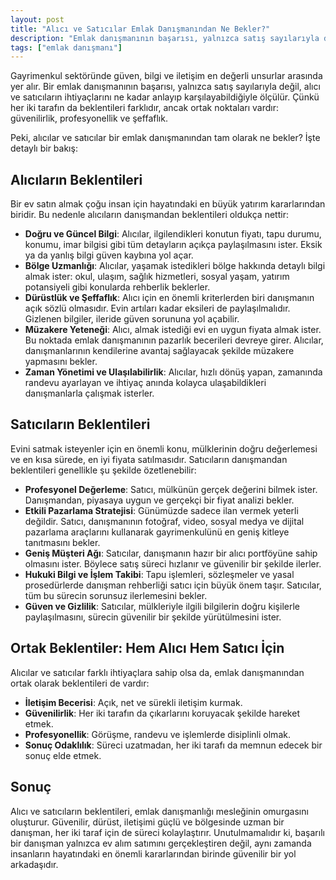 ```yaml
---
layout: post
title: "Alıcı ve Satıcılar Emlak Danışmanından Ne Bekler?"
description: "Emlak danışmanının başarısı, yalnızca satış sayılarıyla değil, alıcı ve satıcıların ihtiyaçlarını ne kadar anlayıp karşılayabildiğiyle ölçülür."
tags: ["emlak danışmanı"]
---
```


Gayrimenkul sektöründe güven, bilgi ve iletişim en değerli unsurlar arasında yer alır. Bir emlak danışmanının başarısı, yalnızca satış sayılarıyla değil, alıcı ve satıcıların ihtiyaçlarını ne kadar anlayıp karşılayabildiğiyle ölçülür. Çünkü her iki tarafın da beklentileri farklıdır, ancak ortak noktaları vardır: güvenilirlik, profesyonellik ve şeffaflık.

Peki, alıcılar ve satıcılar bir emlak danışmanından tam olarak ne bekler? İşte detaylı bir bakış:

## Alıcıların Beklentileri

Bir ev satın almak çoğu insan için hayatındaki en büyük yatırım kararlarından biridir. Bu nedenle alıcıların danışmandan beklentileri oldukça nettir:

- **Doğru ve Güncel Bilgi**: Alıcılar, ilgilendikleri konutun fiyatı, tapu durumu, konumu, imar bilgisi gibi tüm detayların açıkça paylaşılmasını ister. Eksik ya da yanlış bilgi güven kaybına yol açar.
- **Bölge Uzmanlığı**: Alıcılar, yaşamak istedikleri bölge hakkında detaylı bilgi almak ister: okul, ulaşım, sağlık hizmetleri, sosyal yaşam, yatırım potansiyeli gibi konularda rehberlik beklerler.
- **Dürüstlük ve Şeffaflık**: Alıcı için en önemli kriterlerden biri danışmanın açık sözlü olmasıdır. Evin artıları kadar eksileri de paylaşılmalıdır. Gizlenen bilgiler, ileride güven sorununa yol açabilir.
- **Müzakere Yeteneği**: Alıcı, almak istediği evi en uygun fiyata almak ister. Bu noktada emlak danışmanının pazarlık becerileri devreye girer. Alıcılar, danışmanlarının kendilerine avantaj sağlayacak şekilde müzakere yapmasını bekler.
- **Zaman Yönetimi ve Ulaşılabilirlik**: Alıcılar, hızlı dönüş yapan, zamanında randevu ayarlayan ve ihtiyaç anında kolayca ulaşabildikleri danışmanlarla çalışmak isterler.

## Satıcıların Beklentileri

Evini satmak isteyenler için en önemli konu, mülklerinin doğru değerlemesi ve en kısa sürede, en iyi fiyata satılmasıdır. Satıcıların danışmandan beklentileri genellikle şu şekilde özetlenebilir:

- **Profesyonel Değerleme**: Satıcı, mülkünün gerçek değerini bilmek ister. Danışmandan, piyasaya uygun ve gerçekçi bir fiyat analizi bekler.
- **Etkili Pazarlama Stratejisi**: Günümüzde sadece ilan vermek yeterli değildir. Satıcı, danışmanının fotoğraf, video, sosyal medya ve dijital pazarlama araçlarını kullanarak gayrimenkulünü en geniş kitleye tanıtmasını bekler.
- **Geniş Müşteri Ağı**: Satıcılar, danışmanın hazır bir alıcı portföyüne sahip olmasını ister. Böylece satış süreci hızlanır ve güvenilir bir şekilde ilerler.
- **Hukuki Bilgi ve İşlem Takibi**: Tapu işlemleri, sözleşmeler ve yasal prosedürlerde danışman rehberliği satıcı için büyük önem taşır. Satıcılar, tüm bu sürecin sorunsuz ilerlemesini bekler.
- **Güven ve Gizlilik**: Satıcılar, mülkleriyle ilgili bilgilerin doğru kişilerle paylaşılmasını, sürecin güvenilir bir şekilde yürütülmesini ister.

## Ortak Beklentiler: Hem Alıcı Hem Satıcı İçin

Alıcılar ve satıcılar farklı ihtiyaçlara sahip olsa da, emlak danışmanından ortak olarak beklentileri de vardır:

- **İletişim Becerisi**: Açık, net ve sürekli iletişim kurmak.
- **Güvenilirlik**: Her iki tarafın da çıkarlarını koruyacak şekilde hareket etmek.
- **Profesyonellik**: Görüşme, randevu ve işlemlerde disiplinli olmak.
- **Sonuç Odaklılık**: Süreci uzatmadan, her iki tarafı da memnun edecek bir sonuç elde etmek.

## Sonuç

Alıcı ve satıcıların beklentileri, emlak danışmanlığı mesleğinin omurgasını oluşturur. Güvenilir, dürüst, iletişimi güçlü ve bölgesinde uzman bir danışman, her iki taraf için de süreci kolaylaştırır. Unutulmamalıdır ki, başarılı bir danışman yalnızca ev alım satımını gerçekleştiren değil, aynı zamanda insanların hayatındaki en önemli kararlarından birinde güvenilir bir yol arkadaşıdır.
